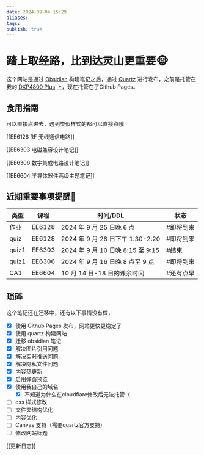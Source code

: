 ```yaml
---
date: 2024-09-04 15:29
aliases: 
tags:
publish: true
---
```


# 踏上取经路，比到达灵山更重要🐵

这个网站是通过 [Obsidian](https://obsidian.md/) 构建笔记之后，通过 [Quartz](https://github.com/jackyzha0/quartz) 进行发布，之前是托管在我的 [DXP4800 Plus](https://www.ugnas.com/) 上，现在托管在了Github Pages。

## 食用指南

可以直接点进去，遇到类似样式的都可以直接点哦

[[EE6128 RF 无线通信电路]]  

[[EE6303 电磁兼容设计笔记]]

[[EE6306 数字集成电路设计笔记]]

[[EE6604 半导体器件高级主题笔记]]

## 近期重要事项提醒📢

| 类型    | 课程     | 时间/DDL                       | 状态    |
| ----- | ------ | ---------------------------- | ----- |
| 作业    | EE6128 | 2024 年 9 月 25 日晚 6 点         | #即将到来 |
| quiz  | EE6128 | 2024 年 9 月 28 日下午 1:30-2:20  | #即将到来 |
| quiz1 | EE6303 | 2024 年 9 月 10 日晚 8:15 至 9:15 | #结束   |
| quiz1 | EE6306 | 2024 年 9 月 16 日晚 8 点至 9 点    | #即将到来 |
| CA1   | EE6604 | 10 月 14 日-18 日的课余时间          | #还有点早 |


## 琐碎

这个笔记还在迁移中，还有以下事情没有做，

- [x] 使用 Github Pages 发布，网站更快更稳定了
- [x] 使用 quartz 构建网站
- [x] 迁移 obsidian 笔记
- [x] 解决图片引用问题
- [x] 解决实时推送问题
- [x] 解决隐私文件问题
- [x] 内容热更新
- [x] 启用弹窗预览
- [x] 使用我自己的域名
	- [x] 不知道为什么在cloudflare修改后无法托管（
- [ ] css 样式修改
- [ ] 文件夹结构优化
- [ ] 内容优化
- [ ] Canvas 支持（需要quartz官方支持）
- [ ] 修改网站标题

[[更新日志]]

